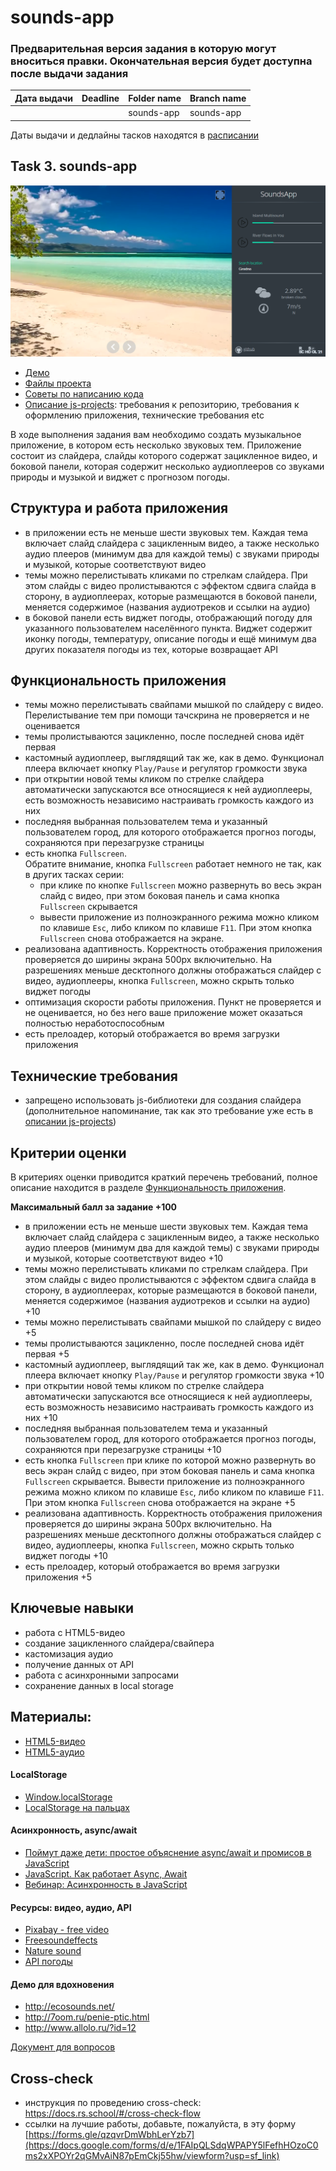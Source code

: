 # sounds-app

### Предварительная версия задания в которую могут вноситься правки. Окончательная версия будет доступна после выдачи задания

| Дата выдачи | Deadline         | Folder name   | Branch name   |
| ------------| ---------------- | ------------- | ------------- |
|             |                  | sounds-app    | sounds-app    |

Даты выдачи и дедлайны тасков находятся в [расписании](https://docs.google.com/spreadsheets/d/1oM2O8DtjC0HodB3j7hcIResaWBw8P18tXkOl1ymelvE/edit#gid=1646898206)

## Task 3. sounds-app

![screenshot](images/sounds-app.png)

- [Демо](https://7oom.ru/penie-ptic.html)
- [Файлы проекта](https://github.com/rolling-scopes-school/stage1-tasks/tree/sounds-app)
- [Советы по написанию кода](stage1/tasks/sounds-app-hints.md)
- [Описание js-projects](stage1/tasks/js-projects.md): требования к репозиторию, требования к оформлению приложения, технические требования etc

В ходе выполнения задания вам необходимо создать музыкальное приложение, в котором есть несколько звуковых тем. Приложение состоит из слайдера, слайды которого содержат зацикленное видео, и боковой панели, которая содержит несколько аудиоплееров со звуками природы и музыкой и виджет с прогнозом погоды. 

## Структура и работа приложения
- в приложении есть не меньше шести звуковых тем. Каждая тема включает слайд слайдера с зацикленным видео, а также несколько аудио плееров (минимум два для каждой темы) с звуками природы и музыкой, которые соответствуют видео
- темы можно перелистывать кликами по стрелкам слайдера. При этом слайды с видео пролистываются с эффектом сдвига слайда в сторону, в аудиоплеерах, которые размещаются в боковой панели, меняется содержимое (названия аудиотреков и ссылки на аудио) 
-  в боковой панели есть виджет погоды, отображающий погоду для указанного пользователем населённого пункта. Виджет содержит иконку погоды, температуру, описание погоды и ещё минимум два других показателя погоды из тех, которые возвращает API

## Функциональность приложения
- темы можно перелистывать свайпами мышкой по слайдеру с видео. Перелистывание тем при помощи тачскрина не проверяется и не оценивается
- темы пролистываются зацикленно, после последней снова идёт первая
- кастомный аудиоплеер, выглядящий так же, как в демо. Функционал плеера включает кнопку `Play/Pause` и регулятор громкости звука
- при открытии новой темы кликом по стрелке слайдера автоматически запускаются все относящиеся к ней аудиоплееры, есть возможность независимо настраивать громкость каждого из них
- последняя выбранная пользователем тема и указанный пользователем город, для которого отображается прогноз погоды, сохраняются при перезагрузке страницы
- есть кнопка `Fullscreen`.  
Обратите внимание, кнопка `Fullscreen` работает немного не так, как в других тасках серии:
  -  при клике по кнопке `Fullscreen` можно развернуть во весь экран слайд с видео, при этом боковая панель и сама кнопка `Fullscreen` скрывается
  - вывести приложение из полноэкранного режима можно кликом по клавише `Esc`, либо кликом по клавише `F11`. При этом кнопка `Fullscreen` снова отображается на экране.
- реализована адаптивность. Корректность отображения приложения проверяется до ширины экрана 500рх включительно. На разрешениях меньше десктопного должны отображаться слайдер с видео, аудиоплееры, кнопка `Fullscreen`, можно скрыть только виджет погоды
- оптимизация скорости работы приложения. Пункт не проверяется и не оценивается, но без него ваше приложение может оказаться полностью неработоспособным
- есть прелоадер, который отображается во время загрузки приложения 

## Технические требования
- запрещено использовать js-библиотеки для создания слайдера (дополнительное напоминание, так как это требование уже есть в [описании js-projects](stage1/tasks/js-projects.md))

## Критерии оценки
В критериях оценки приводится краткий перечень требований, полное описание находится в разделе [Функциональность приложения](#Функциональность-приложения). 

**Максимальный балл за задание +100**

- в приложении есть не меньше шести звуковых тем. Каждая тема включает слайд слайдера с зацикленным видео, а также несколько аудио плееров (минимум два для каждой темы) с звуками природы и музыкой, которые соответствуют видео +10
- темы можно перелистывать кликами по стрелкам слайдера. При этом слайды с видео пролистываются с эффектом сдвига слайда в сторону, в аудиоплеерах, которые размещаются в боковой панели, меняется содержимое (названия аудиотреков и ссылки на аудио) +10
- темы можно перелистывать свайпами мышкой по слайдеру с видео +5
- темы пролистываются зацикленно, после последней снова идёт первая +5
- кастомный аудиоплеер, выглядящий так же, как в демо. Функционал плеера включает кнопку `Play/Pause` и регулятор громкости звука +10
- при открытии новой темы кликом по стрелке слайдера автоматически запускаются все относящиеся к ней аудиоплееры, есть возможность независимо настраивать громкость каждого из них +10
- последняя выбранная пользователем тема и указанный пользователем город, для которого отображается прогноз погоды, сохраняются при перезагрузке страницы +10
- есть кнопка `Fullscreen` при клике по которой можно развернуть во весь экран слайд с видео, при этом боковая панель и сама кнопка `Fullscreen` скрывается. Вывести приложение из полноэкранного режима можно кликом по клавише `Esc`, либо кликом по клавише `F11`. При этом кнопка `Fullscreen` снова отображается на экране +5
- реализована адаптивность. Корректность отображения приложения проверяется до ширины экрана 500рх включительно. На разрешениях меньше десктопного должны отображаться слайдер с видео, аудиоплееры, кнопка `Fullscreen`, можно скрыть только виджет погоды +10
- есть прелоадер, который отображается во время загрузки приложения +5

## Ключевые навыки
- работа с HTML5-видео
- создание зацикленного слайдера/свайпера
- кастомизация аудио
- получение данных от API
- работа с асинхронными запросами
- сохранение данных в local storage

## Материалы:
- [HTML5-видео](https://developer.mozilla.org/ru/docs/Web/HTML/Element/video)
- [HTML5-аудио](https://html5book.ru/html5-audio/)
#### LocalStorage
- [Window.localStorage](https://developer.mozilla.org/ru/docs/Web/API/Window/localStorage)
- [LocalStorage на пальцах](https://tproger.ru/articles/localstorage/)
#### Асинхронность, async/await
- [Поймут даже дети: простое объяснение async/await и промисов в JavaScript](https://habr.com/ru/post/474726/)
- [JavaScript. Как работает Async, Await](https://youtu.be/SHiUyM_fFME)
- [Вебинар: Асинхронность в JavaScript](https://youtu.be/Ih6Q7ka2eSQ)
#### Ресурсы: видео, аудио, API
- [Pixabay - free video](https://pixabay.com/videos/search/nature/)
- [Freesoundeffects](https://www.freesoundeffects.com/free-sounds/ambience-10005/)
- [Nature sound](https://www.zapsplat.com/sound-effect-category/nature/)
- [API погоды](https://openweathermap.org/)
#### Демо для вдохновения
- http://ecosounds.net/
- http://7oom.ru/penie-ptic.html
- http://www.allolo.ru/?id=12

[Документ для вопросов](https://docs.google.com/spreadsheets/d/1dMDLBC4-1XPaVMehZB6DqetToXZhq4x0PiZtj-jvLRc/edit#gid=610380603)

## Cross-check
- инструкция по проведению cross-check: https://docs.rs.school/#/cross-check-flow
- ссылки на лучшие работы, добавьте, пожалуйста, в эту форму [https://forms.gle/qzqvrDmWbhLerYzb7](https://docs.google.com/forms/d/e/1FAIpQLSdqWPAPY5lFefhHOzoC0ms2xXPOYr2qGMvAiN87pEmCkj55hw/viewform?usp=sf_link)